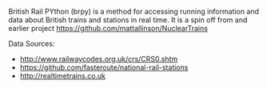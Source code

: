 British Rail PYthon (brpy) is a method for accessing running information and data about British trains and stations in real time. 
It is a spin off from and earlier project https://github.com/mattallinson/NuclearTrains

Data Sources:
* http://www.railwaycodes.org.uk/crs/CRS0.shtm
* https://github.com/fasteroute/national-rail-stations
* http://realtimetrains.co.uk